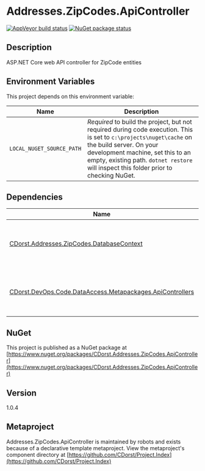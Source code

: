 # Addresses.ZipCodes.ApiController

[![AppVeyor build status](https://img.shields.io/appveyor/ci/cdorst/addresses-zipcodes-apicontroller.svg?label=AppVeyor&style=for-the-badge)](https://ci.appveyor.com/project/cdorst/addresses-zipcodes-apicontroller)
[![NuGet package status](https://img.shields.io/nuget/v/CDorst.Addresses.ZipCodes.ApiController.svg?label=NuGet&style=for-the-badge)](https://www.nuget.org/packages/CDorst.Addresses.ZipCodes.ApiController)

## Description

ASP.NET Core web API controller for ZipCode entities

## Environment Variables

This project depends on this environment variable:

Name | Description
---- | -----------
`LOCAL_NUGET_SOURCE_PATH` | *Required* to build the project, but not required during code execution. This is set to `c:\projects\nuget\cache` on the build server. On your development machine, set this to an empty, existing path. `dotnet restore` will inspect this folder prior to checking NuGet.

## Dependencies

Name | Status
---- | ------
[CDorst.Addresses.ZipCodes.DatabaseContext](https://github.com/CDorst/Addresses.ZipCodes.DatabaseContext) | [![AppVeyor build status](https://img.shields.io/appveyor/ci/cdorst/addresses-zipcodes-databasecontext.svg?label=AppVeyor&style=flat-square)](https://ci.appveyor.com/project/cdorst/addresses-zipcodes-databasecontext) [![NuGet package status](https://img.shields.io/nuget/v/CDorst.Addresses.ZipCodes.DatabaseContext.svg?label=NuGet&style=flat-square)](https://www.nuget.org/packages/CDorst.Addresses.ZipCodes.DatabaseContext)
[CDorst.DevOps.Code.DataAccess.Metapackages.ApiControllers](https://github.com/CDorst/DevOps.Code.DataAccess.Metapackages.ApiControllers) | [![AppVeyor build status](https://img.shields.io/appveyor/ci/cdorst/devops-code-dataaccess-metapackages-apicontrollers.svg?label=AppVeyor&style=flat-square)](https://ci.appveyor.com/project/cdorst/devops-code-dataaccess-metapackages-apicontrollers) [![NuGet package status](https://img.shields.io/nuget/v/CDorst.DevOps.Code.DataAccess.Metapackages.ApiControllers.svg?label=NuGet&style=flat-square)](https://www.nuget.org/packages/CDorst.DevOps.Code.DataAccess.Metapackages.ApiControllers)

## NuGet

This project is published as a NuGet package at [https://www.nuget.org/packages/CDorst.Addresses.ZipCodes.ApiController](https://www.nuget.org/packages/CDorst.Addresses.ZipCodes.ApiController)

## Version

1.0.4

## Metaproject

Addresses.ZipCodes.ApiController is maintained by robots and exists because of a declarative template metaproject. View the metaproject's component directory at [https://github.com/CDorst/Project.Index](https://github.com/CDorst/Project.Index)

